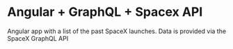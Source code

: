 # Angular + GraphQL + Spacex API
Angular app with a list of the past SpaceX launches.
Data is provided via the SpaceX GraphQL API
